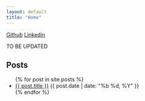 ```yaml
---
layout: default
title: "Home"
---
```


[Github](https://github.com/nttams)
[Linkedin](https://www.linkedin.com/in/ngothtam/)


TO BE UPDATED

## Posts

<ul class="post-list">
{% for post in site.posts %}
  <li>
    <a href="{{ post.url | relative_url }}">{{ post.title }}</a>
    <time datetime="{{ post.date | date_to_xmlschema }}">
      {{ post.date | date: "%b %d, %Y" }}
    </time>
  </li>
{% endfor %}
</ul>
